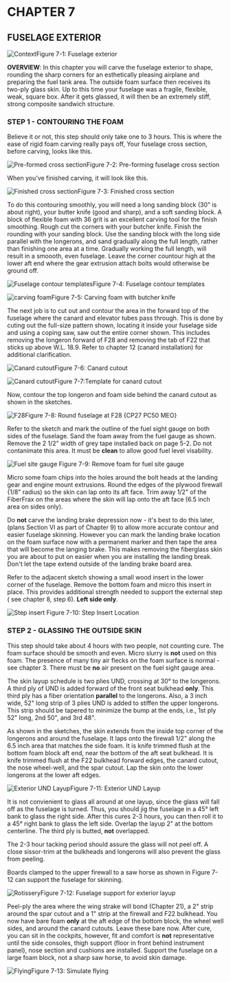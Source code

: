 # CHAPTER 7 

## FUSELAGE EXTERIOR

![Context](../images/07/07_00.png)Figure 7-1: Fuselage exterior

**OVERVIEW**: In this chapter you will carve the fuselage exterior to shape, rounding the sharp corners for an esthetically pleasing airplane and preparing the fuel tank area. The outside foam surface then receives its two-ply glass skin. Up to this time your fuselage was a fra­gile, flexible, weak, square box. After it gets glassed, it will then be an extreme­ly stiff, strong composite sandwich struc­ture.

### STEP 1 - CONTOURING THE FOAM

Believe it or not, this step should only take one to 3 hours. This is where the ease of rigid foam carving really pays off, Your fuselage cross section, before carving, looks like this.

![Pre-formed cross section](../images/07/07_01.png)Figure 7-2: Pre-forming fuselage cross section

When you've finished carving, it will look like this.

![Finished cross section](../images/07/07_11.png)Figure 7-3: Finished cross section

To do this contouring smoothly, you will need a long sanding block (30" is about right), your butter knife (good and sharp), and a soft sanding block. A block of flexible foam with 36 grit is an excellent carving tool for the finish smoothing. Rough cut the corners with your butcher knife. Finish the rounding with your sanding block. Use the sanding block with the long side parallel with the longerons, and sand gradually along the full length, rather than finishing one area at a time. Gradually working the full length, will result in a smoooth, even fuselage. Leave the corner countour high at the lower aft end where the gear extrusion attach bolts would otherwise be ground off.

![Fuselage contour templates](../images/07/07_02.png)Figure 7-4: Fuselage contour templates

![carving foam](../images/07/07_03.png)Figure 7-5: Carving foam with butcher knife

The next job is to cut out and contour the area in the forward top of the fuse­lage where the canard and elevator tubes pass through. This is done by cuting out the full-size pattern shown, locating it inside your fuselage side and using a coping saw, saw out the entire corner shown. This includes removing the longeron forward of F28 and removing the tab of F22 that sticks up above W.L. 18.9. Refer to chapter 12 (canard installation) for additional clarification. 

![Canard cutout](../images/07/07_04.png)Figure 7-6: Canard cutout

![Canard cutout](../images/07/07_06.png)Figure 7-7:Template for canard cutout

Now, contour the top longeron and foam side behind the canard cutout as shown in the sketches.

![F28](../images/07/07_05.png)Figure 7-8: Round fuselage at F28 {CP27 PC50 MEO}

Refer to the sketch and mark the outline of the fuel sight gauge on both sides of the fuselage. Sand the foam away from the fuel gauge as shown. Remove the 2 1/2" width of grey tape installed back on page 5-2. Do not contanimate this area. It must be **clean** to allow good fuel level visability.

![Fuel site gauge](../images/07/07_07.png) Figure 7-9: Remove foam for fuel site gauge

Micro some foam chips into the holes around the bolt heads at the landing gear and engine mount extrusions. Round the edges of the plywood firewall {1/8" radius) so the skin can lap onto its aft face. Trim away 1/2" of the FiberFrax on the areas where the skin will lap onto the aft face (6.5 inch area on sides only).

Do **not** carve the landing brake depression now - it's best to do this later, (plans Section VI as part of Chapter 9) to allow more accurate contour and easier fuselage skinning. However you can mark the landing brake location on the foam surface now with a permanent marker and then tape the area that will become the langing brake. This makes removing the fiberglass skin you are about to put on easier when you are installing the landing break. Don't let the tape extend outside of the landing brake board area.

Refer to the adjacent sketch showing a small wood insert in the lower corner of the fuselage. Remove the bottom foam and micro this insert in place. This provides additional strength needed to support the external step ( see chapter 8, step 6). **Left side only**.

![Step insert](../images/07/07_12.png) Figure 7-10: Step Insert Location

### STEP 2 - GLASSING THE OUTSIDE SKIN

This step should take about 4 hours with two people, not counting cure. The foam surface should be smooth and even. Micro slurry is **not** used on this foam. The presence of many tiny air flecks on the foam surface is normal - see chapter 3. There must be **no** air present on the fuel sight gauge area.

The skin layup schedule is two plies UND, crossing at 30° to the longerons. A third ply of UND is added forward of the front seat bulkhead **only**. This third ply has a fiber orientation **parallel** to the longerons. Also, a 3 inch wide, 52" long strip of 3 plies UND is added to stiffen the upper longerons. This strip should be tapered to minimize the bump at the ends, i.e., 1st ply 52" long, 2nd 50", and 3rd 48". 

As shown in the sketches, the skin extends from the inside top corner of the longerons and around the fuselage. It laps onto the firewall 1/2" along the 6.5 inch area that matches the side foam. It is knife trimmed flush at the bottom foam block aft end, near the bottom of the aft seat bulkhead. It is knife trimmed flush at the F22 bulkhead forward edges, the canard cutout, the nose wheel-well, and the spar cutout. Lap the skin onto the lower longerons at the lower aft edges.

![Exterior UND Layup](../images/07/07_08.png)Figure 7-11: Exterior UND Layup

It is not convienient to glass all around at one layup, since the glass will fall off as the fuselage is turned. Thus, you should jig the fuselage in a 45° left bank to glass the right side. After this cures 2-3 hours, you can then roll it to a 45° right bank to glass the left side. Overlap the layup 2" at the bottom centerline. The third ply is butted, **not** overlapped.

The 2-3 hour tacking period should assure the glass will not peel off. A close sissor-trim at the bulkheads and longerons will also prevent the glass from peeling.

Boards clamped to the upper firewall to a saw horse as shown in Figure 7-12 can support the fuselage for skinning.

![Rotissery](../images/07/07_09.png)Figure 7-12: Fuselage support for exterior layup

Peel-ply the area where the wing strake will bond (Chapter 21), a 2" strip around the spar cutout and a 1" strip at the firewall and F22 bulkhead. You now have bare foam **only** at the aft edge of the bottom block, the wheel well sides, and around the canard cutouts. Leave these bare now. After cure, you can sit in the cockpits, however, fit and comfort is **not** representative until the side consoles, thigh support (floor in front behind instrument panel), nose section and cushions are installed. Support the fuselage on a large foam block, not a sharp saw horse, to avoid skin damage.

![Flying](../images/07/07_10.png)Figure 7-13: Simulate flying